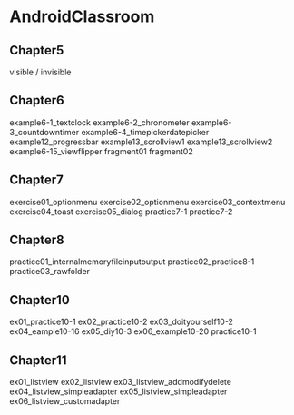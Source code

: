 # AndroidClassroom

## Chapter5
  visible / invisible

## Chapter6
  example6-1_textclock
  example6-2_chronometer
  example6-3_countdowntimer
  example6-4_timepickerdatepicker
  example12_progressbar
  example13_scrollview1
  example13_scrollview2
  example6-15_viewflipper
  fragment01
  fragment02
  
## Chapter7
  exercise01_optionmenu
  exercise02_optionmenu
  exercise03_contextmenu
  exercise04_toast
  exercise05_dialog
  practice7-1
  practice7-2
  
## Chapter8
  practice01_internalmemoryfileinputoutput
  practice02_practice8-1
  practice03_rawfolder
  
## Chapter10
  ex01_practice10-1
  ex02_practice10-2
  ex03_doityourself10-2
  ex04_eample10-16
  ex05_diy10-3
  ex06_example10-20
  practice10-1
  
## Chapter11
  ex01_listview
  ex02_listview
  ex03_listview_addmodifydelete
  ex04_listview_simpleadapter
  ex05_listview_simpleadapter
  ex06_listview_customadapter
  

  
  
